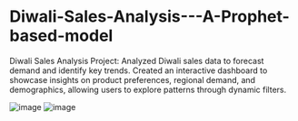 # Diwali-Sales-Analysis---A-Prophet-based-model
Diwali Sales Analysis Project: Analyzed Diwali sales data to forecast demand and identify key trends. Created an interactive dashboard to showcase insights on product preferences, regional demand, and demographics, allowing users to explore patterns through dynamic filters.

![image](https://github.com/user-attachments/assets/5547f121-a530-4b4d-8c57-5d07b54bf6b6)
![image](https://github.com/user-attachments/assets/18249775-c1be-4c2f-b342-3d97daff5ede)


